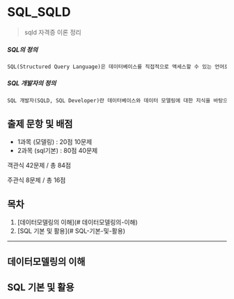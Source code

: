 # SQL_SQLD



>  sqld 자격증 이론 정리



##### SQL의 정의

```tex
SQL(Structured Query Language)은 데이터베이스를 직접적으로 액세스할 수 있는 언어로, 데이터를 정의하고(Data Definition), 조작하며(Data Manipulation), 조작한 결과를 적용하거나 취소할 수 있고(Transaction Control), 접근권한을 제어하는(Data Control) 처리들로 구성된다.
```



##### SQL 개발자의 정의

```tex
SQL 개발자(SQLD, SQL Developer)란 데이터베이스와 데이터 모델링에 대한 지식을 바탕으로 응용 소프트웨어를 개발하면서 데이터를 조작하고 추출하는데 있어서 정확하고 최적의 성능을 발휘하는 SQL을 작성할 수 있는 개발자를 말한다.
```



## 출제 문항 및 배점

- 1과목 (모델링) : 20점 10문제 
- 2과목 (sql기본) : 80점 40문제 

객관식 42문제 / 총 84점

주관식 8문제 / 총 16점



## 목차

1.  [데이터모델링의 이해](# 데이터모델링의-이해)
2.  [SQL 기본 및 활용](# SQL-기본-및-활용)



---

## 데이터모델링의 이해
## SQL 기본 및 활용
